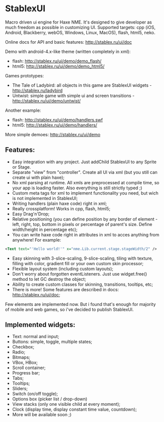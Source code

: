 StablexUI
=========

Macro driven ui engine for Haxe NME. It's designed to give developer as much freedom as possible in customizing UI.
Supported targets: cpp (iOS, Android, Blackberry, webOS, Windows, Linux, MacOS), flash, html5, neko.

Online docs for API and basic features: http://stablex.ru/ui/doc

Demo with android-4.x-like theme (written completely in xml):
* flash: http://stablex.ru/ui/demo/demo_flash/
* html5: http://stablex.ru/ui/demo/demo_html5/

Games prototypes:
* The Tale of Ladybird: all objects in this game are StablexUI widgets - http://stablex.ru/ladybird
* Untwist: simple game with simple ui and screen transitions - http://stablex.ru/ui/demo/untwist/

Another example:
* flash: http://stablex.ru/ui/demo/handlers.swf
* html5: http://stablex.ru/ui/demo/handlers/

More simple demoes: http://stablex.ru/ui/demo


Features:
---------------
* Easy integration with any project. Just addChild StablexUI to any Sprite or Stage.
* Separate "view" from "controller". Create all UI via xml (but you still can create ui with plain haxe);
* No xml parsing at runtime. All xmls are preprocessed at compile time, so your app is loading faster. Also everything is still strictly typed ;)
* Custom meta tags for xml to implement functionality you need, but wich is not implemented in StablexUI;
* Writing handlers (plain haxe code) right in xml;
* Really crossplatform! Works in cpp, flash, html5;
* Easy Drag'n'Drop;
* Relative positioning (you can define position  by any border of element - left, right, top, bottom in pixels or percentage of parent's size. Define width/height in percentage etc);
* You can write haxe code right in attributes in xml to acces anything from anywhere! For example:
```xml
<Text text="'Hello world!'" x="nme.Lib.current.stage.stageWidth/2" />
```
* Easy skinning with 3-slice-scaling, 9-slice-scaling, tiling with texture, filling with color, gradient fill or your own custom skin processor;
* Flexible layout system (including custom layouts);
* Don't worry about forgotten eventListeners. Just use widget.free() method to let GC destroy the object;
* Ability to create custom classes for skinning, transitions, tooltips, etc;
* There is more! Some features are described in docs: http://stablex.ru/ui/doc;

Few elements are implemented now. But i found that's enough for majority of mobile and web games, so i've decided to publish StablexUI.

Implemented widgets:
---------------
* Text: normal and input;
* Buttons: simple, toggle, multiple states;
* Checkbox;
* Radio;
* Bitmaps;
* VBox, HBox;
* Scroll container;
* Progress bar;
* Tabs;
* Tooltips;
* Sliders;
* Switch (on/off toggle);
* Options box (picker list / drop-down)
* View stacks (only one visible child at every moment);
* Clock (display time, display constant time value, countdown);
* More will be available soon ;)





